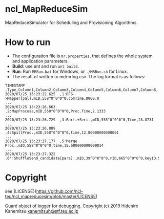 # ncl_MapReduceSim
MapReduceSimulator for Scheduling and Provisioning Algorithms. 
# How to run
- The configuration file is `mr.properties`, that defines the whole system and application parameters. 
- **Build**: use ant and run `ant build`. 
- **Run**: Run `MRRun.bat` for Windows, or `./MRRun.sh` for Linux. 
- The result of written to mr/mrlog.csv. The log format is as follows: 
~~~
TIMESTAMP ,Type,Column1,Column2,Column3,Column4,Column5,Column6,Column7,Column8,
2020/07/25 13:23:22.625  ,1:DFS->Mapper[pal],mID,558^0^0^0^0,comTime,8000.0
...
2020/07/25 13:23:26.663  ,2:MapProcess,mID,558^0^0^0^0,Proc.Time,2.1333
...
2020/07/25 13:23:26.729  ,3:Part.+Seri.,mID,558^0^0^0^0,Time,23.8731
...
2020/07/25 13:23:26.889  ,4:SpillProc.,mID,558^0^0^0^0,time,12.80000000000001
...
2020/07/25 13:23:27.177  ,5:Merge Proc.,mID,558^0^0^0^0,time,15.600000000000014
...
2020/07/25 13:23:27.322  ,6':ShuffleSend_candidate[para]:,mID,39^0^0^0^0,rID,665^0^0^0^0,keyID,58,comTime,0.0
~~~

# Copyright

see [LICENSE}(https://github.com/ncl-teu/ncl_mapreducesim/blob/master/LICENSE)

Guard object of logger for debugging.
Copyright (c) 2019 Hidehiro Kanemitsu <kanemitsuh@stf.teu.ac.jp>
